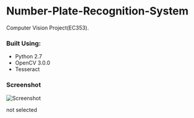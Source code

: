 # Number-Plate-Recognition-System
Computer Vision Project(EC353).

### Built Using:
* Python 2.7
* OpenCV 3.0.0
* Tesseract 
### Screenshot
![Screenshot](/testData/SS1.png)

not selected

